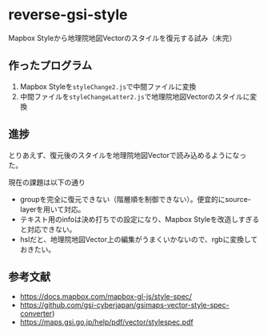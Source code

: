 # reverse-gsi-style
Mapbox Styleから地理院地図Vectorのスタイルを復元する試み（未完）

## 作ったプログラム
1. Mapbox Styleを`styleChange2.js`で中間ファイルに変換
2. 中間ファイルを`styleChangeLatter2.js`で地理院地図Vectorのスタイルに変換

## 進捗
とりあえず、復元後のスタイルを地理院地図Vectorで読み込めるようになった。

現在の課題は以下の通り
* groupを完全に復元できない（階層順を制御できない）。便宜的にsource-layerを用いて対応。
* テキスト用のinfoは決め打ちでの設定になり、Mapbox Styleを改造しすぎると対応できない。
* hslだと、地理院地図Vector上の編集がうまくいかないので、rgbに変換しておきたい。


## 参考文献
* https://docs.mapbox.com/mapbox-gl-js/style-spec/
* https://github.com/gsi-cyberjapan/gsimaps-vector-style-spec-converter)
* https://maps.gsi.go.jp/help/pdf/vector/stylespec.pdf

